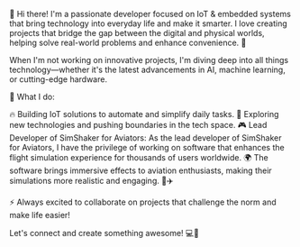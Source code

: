 👋 Hi there! I'm a passionate developer focused on IoT & embedded systems that bring technology into everyday life and make it smarter. I love creating projects that bridge the gap between the digital and physical worlds, helping solve real-world problems and enhance convenience. 🚀

When I'm not working on innovative projects, I'm diving deep into all things technology—whether it's the latest advancements in AI, machine learning, or cutting-edge hardware.

🔧 What I do:

🔥 Building IoT solutions to automate and simplify daily tasks.
🤯 Exploring new technologies and pushing boundaries in the tech space.
🎮 Lead Developer of SimShaker for Aviators: As the lead developer of SimShaker for Aviators, I have the privilege of working on software that enhances the flight simulation experience for thousands of users worldwide. 🌍 The software brings immersive effects to aviation enthusiasts, making their simulations more realistic and engaging. 🚁✈️

⚡️ Always excited to collaborate on projects that challenge the norm and make life easier!

Let's connect and create something awesome! 💻🔌
<!---
f4l0/f4l0 is a ✨ special ✨ repository because its `README.md` (this file) appears on your GitHub profile.
You can click the Preview link to take a look at your changes.
--->
